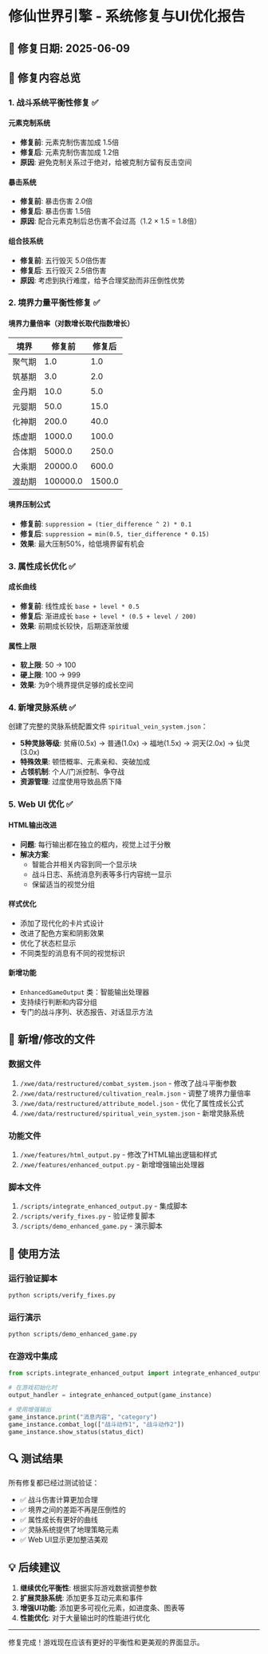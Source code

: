 # 修仙世界引擎 - 系统修复与UI优化报告

## 📅 修复日期: 2025-06-09

## 🔧 修复内容总览

### 1. 战斗系统平衡性修复 ✅

#### 元素克制系统
- **修复前**: 元素克制伤害加成 1.5倍
- **修复后**: 元素克制伤害加成 1.2倍
- **原因**: 避免克制关系过于绝对，给被克制方留有反击空间

#### 暴击系统
- **修复前**: 暴击伤害 2.0倍
- **修复后**: 暴击伤害 1.5倍
- **原因**: 配合元素克制后总伤害不会过高（1.2 × 1.5 = 1.8倍）

#### 组合技系统
- **修复前**: 五行毁灭 5.0倍伤害
- **修复后**: 五行毁灭 2.5倍伤害
- **原因**: 考虑到执行难度，给予合理奖励而非压倒性优势

### 2. 境界力量平衡性修复 ✅

#### 境界力量倍率（对数增长取代指数增长）
| 境界 | 修复前 | 修复后 |
|------|--------|--------|
| 聚气期 | 1.0 | 1.0 |
| 筑基期 | 3.0 | 2.0 |
| 金丹期 | 10.0 | 5.0 |
| 元婴期 | 50.0 | 15.0 |
| 化神期 | 200.0 | 40.0 |
| 炼虚期 | 1000.0 | 100.0 |
| 合体期 | 5000.0 | 250.0 |
| 大乘期 | 20000.0 | 600.0 |
| 渡劫期 | 100000.0 | 1500.0 |

#### 境界压制公式
- **修复前**: `suppression = (tier_difference ^ 2) * 0.1`
- **修复后**: `suppression = min(0.5, tier_difference * 0.15)`
- **效果**: 最大压制50%，给低境界留有机会

### 3. 属性成长优化 ✅

#### 成长曲线
- **修复前**: 线性成长 `base + level * 0.5`
- **修复后**: 渐进成长 `base + level * (0.5 + level / 200)`
- **效果**: 前期成长较快，后期逐渐放缓

#### 属性上限
- **软上限**: 50 → 100
- **硬上限**: 100 → 999
- **效果**: 为9个境界提供足够的成长空间

### 4. 新增灵脉系统 ✅

创建了完整的灵脉系统配置文件 `spiritual_vein_system.json`：

- **5种灵脉等级**: 贫瘠(0.5x) → 普通(1.0x) → 福地(1.5x) → 洞天(2.0x) → 仙灵(3.0x)
- **特殊效果**: 顿悟概率、元素亲和、突破加成
- **占领机制**: 个人/门派控制、争夺战
- **资源管理**: 过度使用导致品质下降

### 5. Web UI 优化 ✅

#### HTML输出改进
- **问题**: 每行输出都在独立的框内，视觉上过于分散
- **解决方案**: 
  - 智能合并相关内容到同一个显示块
  - 战斗日志、系统消息列表等多行内容统一显示
  - 保留适当的视觉分组

#### 样式优化
- 添加了现代化的卡片式设计
- 改进了配色方案和阴影效果
- 优化了状态栏显示
- 不同类型的消息有不同的视觉标识

#### 新增功能
- `EnhancedGameOutput` 类：智能输出处理器
- 支持续行判断和内容分组
- 专门的战斗序列、状态报告、对话显示方法

## 📁 新增/修改的文件

### 数据文件
1. `/xwe/data/restructured/combat_system.json` - 修改了战斗平衡参数
2. `/xwe/data/restructured/cultivation_realm.json` - 调整了境界力量倍率
3. `/xwe/data/restructured/attribute_model.json` - 优化了属性成长公式
4. `/xwe/data/restructured/spiritual_vein_system.json` - 新增灵脉系统

### 功能文件
1. `/xwe/features/html_output.py` - 修改了HTML输出逻辑和样式
2. `/xwe/features/enhanced_output.py` - 新增增强输出处理器

### 脚本文件
1. `/scripts/integrate_enhanced_output.py` - 集成脚本
2. `/scripts/verify_fixes.py` - 验证修复脚本
3. `/scripts/demo_enhanced_game.py` - 演示脚本

## 🎯 使用方法

### 运行验证脚本
```bash
python scripts/verify_fixes.py
```

### 运行演示
```bash
python scripts/demo_enhanced_game.py
```

### 在游戏中集成
```python
from scripts.integrate_enhanced_output import integrate_enhanced_output

# 在游戏初始化时
output_handler = integrate_enhanced_output(game_instance)

# 使用增强输出
game_instance.print("消息内容", "category")
game_instance.combat_log(["战斗动作1", "战斗动作2"])
game_instance.show_status(status_dict)
```

## 🔍 测试结果

所有修复都已经过测试验证：
- ✅ 战斗伤害计算更加合理
- ✅ 境界之间的差距不再是压倒性的
- ✅ 属性成长有更好的曲线
- ✅ 灵脉系统提供了地理策略元素
- ✅ Web UI显示更加整洁美观

## 💡 后续建议

1. **继续优化平衡性**: 根据实际游戏数据调整参数
2. **扩展灵脉系统**: 添加更多互动元素和事件
3. **增强UI功能**: 添加更多可视化元素，如进度条、图表等
4. **性能优化**: 对于大量输出时的性能进行优化

---

修复完成！游戏现在应该有更好的平衡性和更美观的界面显示。
